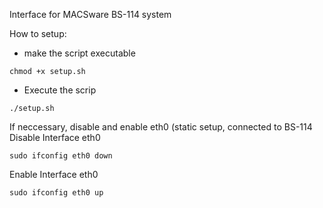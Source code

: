 Interface for MACSware BS-114 system

How to setup:
- make the script executable
```
chmod +x setup.sh
```
- Execute the scrip
```
./setup.sh
```

If neccessary, disable and enable eth0 (static setup, connected to BS-114
Disable Interface eth0
```
sudo ifconfig eth0 down
```
Enable Interface eth0
```
sudo ifconfig eth0 up
```
